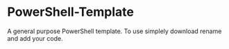 # PowerShell-Template
A general purpose PowerShell template.
To use simplely download rename and add your code.
